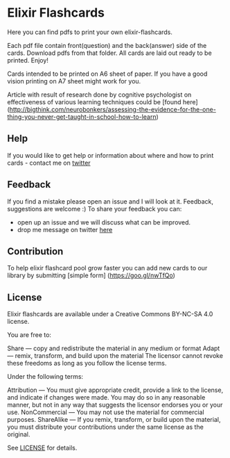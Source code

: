 # Elixir Flashcards

Here you can find pdfs to print your own elixir-flashcards.


Each pdf file contain front(question) and the back(answer) side of the cards.
Download pdfs from that folder. All cards are laid out ready to be printed.
Enjoy!

Cards intended to be printed on A6 sheet of paper. If you have a good vision
printing on A7 sheet might work for you.

Article with result of research done by cognitive psychologist on effectiveness
of various learning techniques could be [found here]
(http://bigthink.com/neurobonkers/assessing-the-evidence-for-the-one-thing-you-never-get-taught-in-school-how-to-learn)

## Help

If you would like to get help or information about where and how to print cards -
contact me on [twitter](https://twitter.com/Tetiana12345678)

## Feedback

If you find a mistake please open an issue and I will look at it.
Feedback, suggestions are welcome :)
To share your feedback you can:
* open up an issue and we will discuss what can be improved.
* drop me message on twitter [here](https://twitter.com/Tetiana12345678)

## Contribution

To help elixir flashcard pool grow faster you can add new cards to our library
by submitting [simple form] (https://goo.gl/nwTfQo)

## License

Elixir flashcards are available under a Creative Commons BY-NC-SA 4.0 license.

You are free to:

Share — copy and redistribute the material in any medium or format Adapt —
remix, transform, and build upon the material The licensor cannot revoke these
freedoms as long as you follow the license terms.

Under the following terms:

Attribution — You must give appropriate credit, provide a link to the license,
and indicate if changes were made. You may do so in any reasonable manner, but
not in any way that suggests the licensor endorses you or your use.
NonCommercial — You may not use the material for commercial purposes. ShareAlike —
If you remix, transform, or build upon the material, you must distribute your
contributions under the same license as the original.

See [LICENSE](LICENSE.md) for details.
